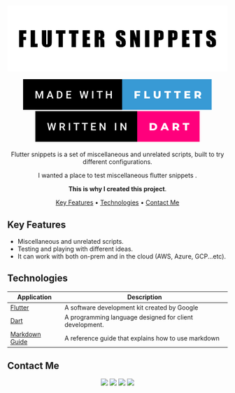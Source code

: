 
<div align="center">

<p align="center">
  <img src="supports/imgs/cover.png" />
</p>

<img src="supports/imgs/badge1.svg"/>
<img src="supports/imgs/badge2.svg"/>
<br />
<br />
Flutter snippets is a set of miscellaneous and unrelated scripts, built to try different configurations.

I wanted a place to test miscellaneous flutter snippets .

**This is why I created this project**.

[Key Features](#key-features) •
[Technologies](#technologies) •
[Contact Me](#contact-me) 




</div>

## Key Features

- Miscellaneous and unrelated scripts.
- Testing and playing with different ideas.
- It can work with both on-prem and in the cloud (AWS, Azure, GCP...etc).

## Technologies

| Application                                         | Description                                  
| --------------------------------------------------- |--------------------------------------------- 
| [Flutter](https://flutter.dev/)                           | A software development kit created by Google
| [Dart](https://www.javascript.com/)                           | A programming language designed for client development.                        
| [Markdown Guide](https://www.markdownguide.org/)    | A reference guide that explains how to use markdown                                 

## Contact Me
<p align="center">
<a href="https://www.linkedin.com/in/iamnasef/"><img src="https://img.shields.io/badge/LinkedIn-0077B5?style=for-the-badge&logo=linkedin&logoColor=white"/></a>
<a href="https://twitter.com/iamnasef"><img src="https://img.shields.io/badge/Twitter-1DA1F2?style=for-the-badge&logo=twitter&logoColor=white"/></a>
<a href="https://github.com/iamnasef"><img src="https://img.shields.io/badge/GitHub-100000?style=for-the-badge&logo=github&logoColor=white"/></a>
<a href="https://www.youtube.com/channel/UCx2qgl5gjP_oSK_mz674EtA"><img src="https://img.shields.io/badge/YouTube-FF0000?style=for-the-badge&logo=youtube&logoColor=white"/></a>
</p>